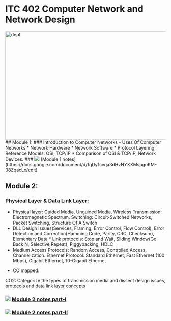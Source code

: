 # ITC 402 Computer Network and Network Design

<img src="https://eduguide.co.in/wp-content/uploads/2023/09/computer-networking-courses-09-09-2023.jpg" width="1100px" height="340px" alt="dept">
## Module 1:
### Introduction to Computer Networks
- Uses Of Computer Networks
* Network Hardware
* Network Software
* Protocol Layering, Reference Models: OSI, TCP/IP
* Comparison of OSI & TCP/IP, Network Devices.
### <img src="http://moodle.apsit.org.in/moodle/theme/image.php/essential/url/1688710952/icon" class="iconlarge activityicon" alt=" " role="presentation"> [Module 1 notes](https://docs.google.com/document/d/1gDy1cvqa3dHvNYXXMspguKM-38ZqacLx/edit)

## Module 2:
### Physical Layer & Data Link Layer:
* Physical layer: Guided Media, Unguided Media, Wireless Transmission: Electromagnetic Spectrum. Switching: Circuit-Switched Networks, Packet Switching, Structure Of A Switch
* DLL Design Issues(Services, Framing, Error Control, Flow Control), Error Detection and Correction(Hamming Code, Parity, CRC, Checksum), Elementary Data * Link protocols: Stop and Wait, Sliding Window(Go Back N, Selective Repeat), Piggybacking, HDLC
* Medium Access Protocols: Random Access, Controlled Access, Channelization. Ethernet Protocol: Standard Ethernet, Fast Ethernet (100 Mbps), Gigabit Ethernet, 10-Gigabit Ethernet



- CO mapped:

CO2: Categorize the types of transmission media and dissect design issues, protocols and data link layer concepts

### <img src="http://moodle.apsit.org.in/moodle/theme/image.php/essential/url/1688710952/icon" class="iconlarge activityicon" alt=" " role="presentation"> [Module 2 notes part-I](https://docs.google.com/document/d/11l0oWSTZUD42YpDZfT5DL-aDox5JAHO43RQKT3feWTQ/edit)

### <img src="http://moodle.apsit.org.in/moodle/theme/image.php/essential/url/1688710952/icon" class="iconlarge activityicon" alt=" " role="presentation"> [Module 2 notes part-II](https://docs.google.com/document/d/1AoYJgczCQ0NlspIvJsQWIBOhuN18agUbz070ChM5W64/edit)

